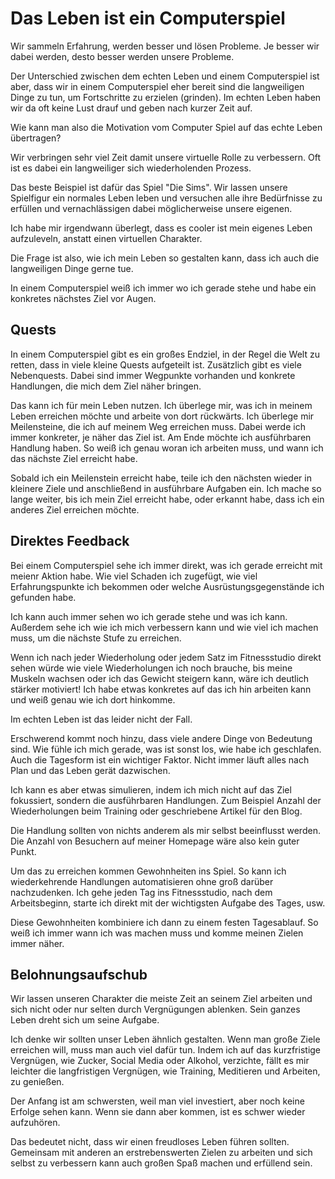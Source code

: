 # Das Leben ist ein Computerspiel

Wir sammeln Erfahrung, werden besser und lösen Probleme. Je besser wir dabei werden, desto besser werden unsere Probleme.

Der Unterschied zwischen dem echten Leben und einem Computerspiel ist aber, dass wir in einem Computerspiel eher bereit sind die langweiligen Dinge zu tun, um Fortschritte zu erzielen (grinden). Im echten Leben haben wir da oft keine Lust drauf und geben nach kurzer Zeit auf.

Wie kann man also die Motivation vom Computer Spiel auf das echte Leben übertragen?

Wir verbringen sehr viel Zeit damit unsere virtuelle Rolle zu verbessern. Oft ist es dabei ein langweiliger sich wiederholenden Prozess.

Das beste Beispiel ist dafür das Spiel "Die Sims". Wir lassen unsere Spielfigur ein normales Leben leben und versuchen alle ihre Bedürfnisse zu erfüllen und vernachlässigen dabei möglicherweise unsere eigenen.

Ich habe mir irgendwann überlegt, dass es cooler ist mein eigenes Leben aufzuleveln, anstatt einen virtuellen Charakter.

Die Frage ist also, wie ich mein Leben so gestalten kann, dass ich auch die langweiligen Dinge gerne tue.

In einem Computerspiel weiß ich immer wo ich gerade stehe und habe ein konkretes nächstes Ziel vor Augen.

## Quests

In einem Computerspiel gibt es ein großes Endziel, in der Regel die Welt zu retten, dass in viele kleine Quests aufgeteilt ist. Zusätzlich gibt es viele Nebenquests. Dabei sind immer Wegpunkte vorhanden und konkrete Handlungen, die mich dem Ziel näher bringen.

Das kann ich für mein Leben nutzen. Ich überlege mir, was ich in meinem Leben erreichen möchte und arbeite von dort rückwärts. Ich überlege mir Meilensteine, die ich auf meinem Weg erreichen muss. Dabei werde ich immer konkreter, je näher das Ziel ist. Am Ende möchte ich ausführbaren Handlung haben. So weiß ich genau woran ich arbeiten muss, und wann ich das nächste Ziel erreicht habe.

Sobald ich ein Meilenstein erreicht habe, teile ich den nächsten wieder in kleinere Ziele und anschließend in ausführbare Aufgaben ein. Ich mache so lange weiter, bis ich mein Ziel erreicht habe, oder erkannt habe, dass ich ein anderes Ziel erreichen möchte.

## Direktes Feedback

Bei einem Computerspiel sehe ich immer direkt, was ich gerade erreicht mit meienr Aktion habe. Wie viel Schaden ich zugefügt, wie viel Erfahrungspunkte ich bekommen oder welche Ausrüstungsgegenstände ich gefunden habe. 

Ich kann auch immer sehen wo ich gerade stehe und was ich kann. Außerdem sehe ich wie ich mich verbessern kann und wie viel ich machen muss, um die nächste Stufe zu erreichen.

Wenn ich nach jeder Wiederholung oder jedem Satz im Fitnessstudio direkt sehen würde wie viele Wiederholungen ich noch brauche, bis meine Muskeln wachsen oder ich das Gewicht steigern kann, wäre ich deutlich stärker motiviert! Ich habe etwas konkretes auf das ich hin arbeiten kann und weiß genau wie ich dort hinkomme.

Im echten Leben ist das leider nicht der Fall.

Erschwerend kommt noch hinzu, dass viele andere Dinge von Bedeutung sind. Wie fühle ich mich gerade, was ist sonst los, wie habe ich geschlafen. Auch die Tagesform ist ein wichtiger Faktor. Nicht immer läuft alles nach Plan und das Leben gerät dazwischen.

Ich kann es aber etwas simulieren, indem ich mich nicht auf das Ziel fokussiert, sondern die ausführbaren Handlungen. Zum Beispiel Anzahl der Wiederholungen beim Training oder geschriebene Artikel für den Blog. 

Die Handlung sollten von nichts anderem als mir selbst beeinflusst werden. Die Anzahl von Besuchern auf meiner Homepage wäre also kein guter Punkt.

Um das zu erreichen kommen Gewohnheiten ins Spiel. So kann ich wiederkehrende Handlungen automatisieren ohne groß darüber nachzudenken. Ich gehe jeden Tag ins Fitnessstudio, nach dem Arbeitsbeginn, starte ich direkt mit der wichtigsten Aufgabe des Tages, usw.

Diese Gewohnheiten kombiniere ich dann zu einem festen Tagesablauf. So weiß ich immer wann ich was machen muss und komme meinen Zielen immer näher.

## Belohnungsaufschub

Wir lassen unseren Charakter die meiste Zeit an seinem Ziel arbeiten und sich nicht oder nur selten durch Vergnügungen ablenken. Sein ganzes Leben dreht sich um seine Aufgabe. 

Ich denke wir sollten unser Leben ähnlich gestalten. Wenn man große Ziele erreichen will, muss man auch viel dafür tun. Indem ich auf das kurzfristige Vergnügen, wie Zucker, Social Media oder Alkohol, verzichte, fällt es mir leichter die langfristigen Vergnügen, wie Training, Meditieren und Arbeiten, zu genießen.

Der Anfang ist am schwersten, weil man viel investiert, aber noch keine Erfolge sehen kann. Wenn sie dann aber kommen, ist es schwer wieder aufzuhören.

Das bedeutet nicht, dass wir einen freudloses Leben führen sollten. Gemeinsam mit anderen an erstrebenswerten Zielen zu arbeiten und sich selbst zu verbessern kann auch großen Spaß machen und erfüllend sein. 

